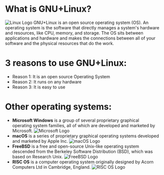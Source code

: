 # What is GNU+Linux?
 ![Linux Logo](https://bit.ly/3tkOmCm)
GNU+Linux is an open source operating system (OS). An operating system is the software that directly manages a system's hardware and resources, like CPU, memory, and storage. The OS sits between applications and hardware and makes the connections between all of your software and the physical resources that do the
work.

# 3 reasons to use GNU+Linux:
* Reason 1: It is an open source Operating System
* Reason 2: It runs on any hardware
* Reason 3: It is easy to use

# Other operating systems:
* **Microsoft Windows** is a group of several proprietary graphical operating system families, all of which are developed and marketed by Microsoft.
 ![Microsoft Logo]()
* **macOS** is a series of proprietary graphical operating systems developed and marketed by Apple Inc.
 ![macOS Logo](https://www.pngegg.com/en/png-hpmxu) 
* **FreeBSD** is a free and open-source Unix-like operating system descended from the Berkeley Software Distribution (BSD), which was based on Research Unix.
 ![FreeBSD Logo](https://worldvectorlogo.com/logo/freebsd-1)
* **RISC OS** is a computer operating system originally designed by Acorn Computers Ltd in Cambridge, England. 
 ![RISC OS Logo](https://en.wikipedia.org/wiki/RISC_OS_Open#/media/File:Riscos_rool_logo_cog_svgedit_fitcanvastocontent.svg)


